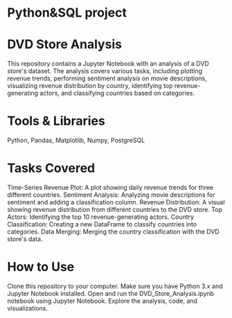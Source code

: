 # Python&SQL project
 
# DVD Store Analysis
This repository contains a Jupyter Notebook with an analysis of a DVD store's dataset. The analysis covers various tasks, including plotting revenue trends, performing sentiment analysis on movie descriptions, visualizing revenue distribution by country, identifying top revenue-generating actors, and classifying countries based on categories.

# Tools & Libraries
Python, Pandas, Matplotlib, Numpy, PostgreSQL

# Tasks Covered
Time-Series Revenue Plot: A plot showing daily revenue trends for three different countries.
Sentiment Analysis: Analyzing movie descriptions for sentiment and adding a classification column.
Revenue Distribution: A visual showing revenue distribution from different countries to the DVD store.
Top Actors: Identifying the top 10 revenue-generating actors.
Country Classification: Creating a new DataFrame to classify countries into categories.
Data Merging: Merging the country classification with the DVD store's data.

# How to Use
Clone this repository to your computer.
Make sure you have Python 3.x and Jupyter Notebook installed.
Open and run the DVD_Store_Analysis.ipynb notebook using Jupyter Notebook.
Explore the analysis, code, and visualizations.
